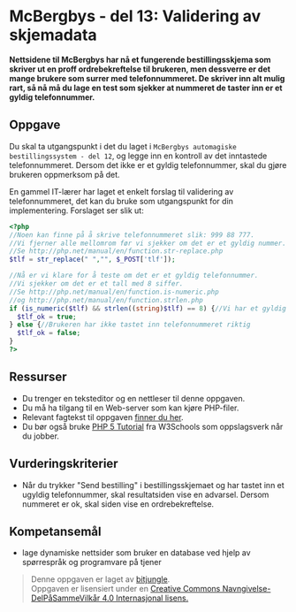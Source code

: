 # McBergbys - del 13: Validering av skjemadata

**Nettsidene til McBergbys har nå et fungerende bestillingsskjema som skriver ut en proff ordrebekreftelse til brukeren, men dessverre er det mange brukere som surrer med telefonnummeret. De skriver inn alt mulig rart, så nå må du lage en test som sjekker at nummeret de taster inn er et gyldig telefonnummer.**

## Oppgave

Du skal ta utgangspunkt i det du laget i `McBergbys automagiske bestillingssystem - del 12`, og legge inn en kontroll av det inntastede telefonnummeret. Dersom det ikke er et gyldig telefonnummer, skal du gjøre brukeren oppmerksom på det.

En gammel IT-lærer har laget et enkelt forslag til validering av telefonnummeret, det kan du bruke som utgangspunkt for din implementering. Forslaget ser slik ut:

``` php
<?php
//Noen kan finne på å skrive telefonnummeret slik: 999 88 777.
//Vi fjerner alle mellomrom før vi sjekker om det er et gyldig nummer.
//Se http://php.net/manual/en/function.str-replace.php
$tlf = str_replace(" ","", $_POST['tlf']);

//Nå er vi klare for å teste om det er et gyldig telefonnummer.
//Vi sjekker om det er et tall med 8 siffer.
//Se http://php.net/manual/en/function.is-numeric.php
//og http://php.net/manual/en/function.strlen.php
if (is_numeric($tlf) && strlen((string)$tlf) == 8) {//Vi har et gyldig nummer
  $tlf_ok = true;
} else {//Brukeren har ikke tastet inn telefonnummeret riktig
  $tlf_ok = false;
}
?>
```

## Ressurser

* Du trenger en teksteditor og en nettleser til denne oppgaven.
* Du må ha tilgang til en Web-server som kan kjøre PHP-filer.
* Relevant fagtekst til oppgaven [finner du her](https://github.com/fagstoff/IT1/blob/master/_docs/fagstoff/databaser/04.%20PHP.md).
* Du bør også bruke [PHP 5 Tutorial](http://www.w3schools.com/php/default.asp) fra W3Schools som oppslagsverk når du jobber.

## Vurderingskriterier

* Når du trykker "Send bestilling" i bestillingsskjemaet og har tastet inn et ugyldig telefonnummer, skal resultatsiden vise en advarsel. Dersom nummeret er ok, skal siden vise en ordrebekreftelse.

## Kompetansemål

* lage dynamiske nettsider som bruker en database ved hjelp av spørrespråk og programvare på tjener

>Denne oppgaven er laget av [bitjungle](https://github.com/bitjungle).  
>Oppgaven er lisensiert under en
>[Creative Commons Navngivelse-DelPåSammeVilkår 4.0 Internasjonal lisens.
](http://creativecommons.org/licenses/by-sa/4.0/)
